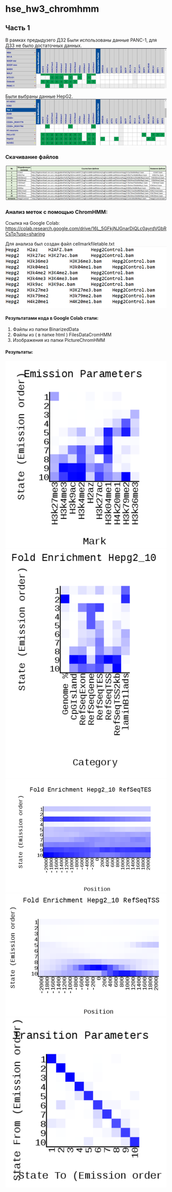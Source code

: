 # hse_hw3_chromhmm

## Часть 1
В рамках предыдузего ДЗ2 Были использованы данные PANC-1, для ДЗ3 не было достаточных данных.
![alt text](Panc1.png)

Были выбраны данные HepG2.
![alt text](HepG2.png)

### Скачивание файлов 
![alt text](files.png)

### Анализ меток с помощью ChromHMM:
Ссылка на Google Colab: https://colab.research.google.com/drive/16L_5GFkjNJGnarDiQLc0ayrdVGbRCsTp?usp=sharing

Для анализа был создан файл cellmarkfiletable.txt
![alt text](cellmarkfiletable.png)

#### Результатами кода в Google Colab стали:
1) Файлы из папки BinarizedData
2) Файлы из ( в папке html ) FilesDataCromHMM
3) Изображения из папки PictureChromHMM

#### Результаты:
![alt text](PictureChromHMM/EmissionParameters.png)
![alt text](PictureChromHMM/FoldEnrichment.png)
![alt text](PictureChromHMM/RefSeqTES.png)
![alt text](PictureChromHMM/RefSeqTSS.png)
![alt text](PictureChromHMM/TransitionParameters.png)


